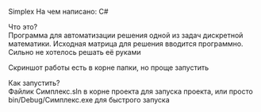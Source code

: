 Simplex
На чем написано: C#

Что это?  
Программа для автоматизации решения одной из задач дискретной математики. Исходная матрица для решения вводится программно. Сильно не хотелось решать её руками

Скриншот работы есть в корне папки, но проще запустить

Как запустить?  
Файлик Симплекс.sln в корне проекта для запуска проекта, или просто bin/Debug/Симплекс.exe для быстрого запуска
